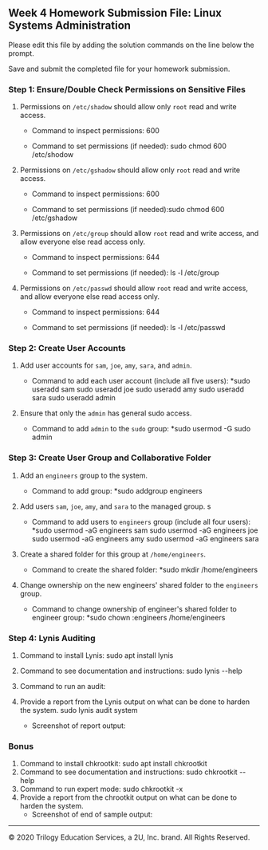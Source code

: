 ## Week 4 Homework Submission File: Linux Systems Administration

Please edit this file by adding the solution commands on the line below the prompt.

Save and submit the completed file for your homework submission.


### Step 1: Ensure/Double Check Permissions on Sensitive Files

1. Permissions on `/etc/shadow` should allow only `root` read and write access.

    - Command to inspect permissions: 600

    - Command to set permissions (if needed):  sudo chmod 600 /etc/shodow

2. Permissions on `/etc/gshadow` should allow only `root` read and write access.

    - Command to inspect permissions: 600

    - Command to set permissions (if needed):sudo chmod 600 /etc/gshadow

3. Permissions on `/etc/group` should allow `root` read and write access, and allow everyone else read access only.

    - Command to inspect permissions: 644

    - Command to set permissions (if needed): ls -l /etc/group

4. Permissions on `/etc/passwd` should allow `root` read and write access, and allow everyone else read access only.

    - Command to inspect permissions: 644

    - Command to set permissions (if needed): ls -l /etc/passwd

### Step 2: Create User Accounts

1. Add user accounts for `sam`, `joe`, `amy`, `sara`, and `admin`.

    - Command to add each user account (include all five users):
*sudo useradd sam
sudo useradd joe
sudo useradd amy
sudo useradd sara
sudo useradd admin
2. Ensure that only the `admin` has general sudo access.

    - Command to add `admin` to the `sudo` group: *sudo usermod -G sudo admin

### Step 3: Create User Group and Collaborative Folder

1. Add an `engineers` group to the system.

    - Command to add group: *sudo addgroup engineers

2. Add users `sam`, `joe`, `amy`, and `sara` to the managed group.
s
    - Command to add users to `engineers` group (include all four users):
*sudo usermod -aG engineers sam
sudo usermod -aG engineers joe
 sudo usermod -aG engineers amy
 sudo usermod -aG engineers sara
3. Create a shared folder for this group at `/home/engineers`.

    - Command to create the shared folder:
*sudo mkdir /home/engineers
4. Change ownership on the new engineers' shared folder to the `engineers` group.

    - Command to change ownership of engineer's shared folder to engineer group: *sudo chown :engineers /home/engineers

### Step 4: Lynis Auditing

1. Command to install Lynis:
 sudo apt install lynis
2. Command to see documentation and instructions:
sudo lynis --help
3. Command to run an audit:

4. Provide a report from the Lynis output on what can be done to harden the system.
 sudo lynis audit system
    - Screenshot of report output:


### Bonus
1. Command to install chkrootkit:
 sudo apt install chkrootkit
2. Command to see documentation and instructions:
sudo chkrootkit --help
3. Command to run expert mode:
sudo chkrootkit -x 
4. Provide a report from the chrootkit output on what can be done to harden the system.
    - Screenshot of end of sample output:

---
© 2020 Trilogy Education Services, a 2U, Inc. brand. All Rights Reserved.
